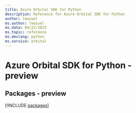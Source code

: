 ```yaml
---
title: Azure Orbital SDK for Python
description: Reference for Azure Orbital SDK for Python
author: lmazuel
ms.author: lmazuel
ms.data: 04/21/2023
ms.topic: reference
ms.devlang: python
ms.service: orbital
---
```

# Azure Orbital SDK for Python - preview
## Packages - preview
[!INCLUDE [packages](orbital-index.md)]